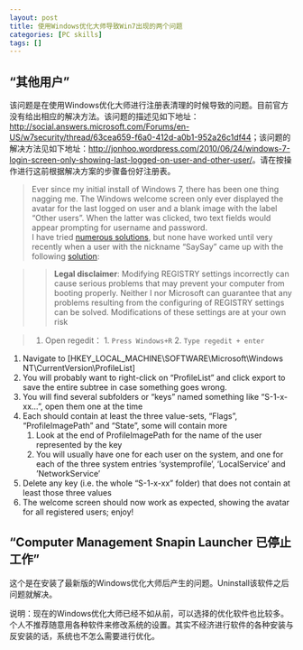 ```yaml
---
layout: post
title: 使用Windows优化大师导致Win7出现的两个问题
categories: [PC skills]
tags: []
---
```


## “其他用户”

该问题是在使用Windows优化大师进行注册表清理的时候导致的问题。目前官方没有给出相应的解决方法。该问题的描述见如下地址：<http://social.answers.microsoft.com/Forums/en-US/w7security/thread/63cea659-f6a0-412d-a0b1-952a26c1df44>；该问题的解决方法见如下地址：<http://jonhoo.wordpress.com/2010/06/24/windows-7-login-screen-only-showing-last-logged-on-user-and-other-user/>。请在按操作进行这前根据解决方案的步骤备份好注册表。

> Ever since my initial install of Windows 7, there has been one thing nagging me. The Windows welcome screen only ever displayed the avatar for the last logged on user and a blank image with the label “Other users”. When the latter was clicked, two text fields would appear prompting for username and password.  
I have tried [numerous solutions](http://social.answers.microsoft.com/Forums/en-US/w7security/thread/63cea659-f6a0-412d-a0b1-952a26c1df44), but none have worked until very recently when a user with the nickname “SaySay” came up with the following [solution](http://social.answers.microsoft.com/Forums/en-US/w7security/thread/63cea659-f6a0-412d-a0b1-952a26c1df44#9c76b69e-02e2-4f9f-9c09-19edd0f9dea5):

> > **Legal disclaimer**: Modifying REGISTRY settings incorrectly can cause serious problems that may prevent your computer from booting properly. Neither I nor Microsoft can guarantee that any problems resulting from the configuring of REGISTRY settings can be solved. Modifications of these settings are at your own risk

>1. Open regedit：
    1. `Press Windows+R`
	2. `Type regedit + enter`
1. Navigate to [HKEY_LOCAL_MACHINE\SOFTWARE\Microsoft\Windows NT\CurrentVersion\ProfileList]
1. You will probably want to right-click on “ProfileList” and click export to save the entire subtree in case something goes wrong.
1. You will find several subfolders or “keys” named something like “S-1-x-xx…”, open them one at the time
1. Each should contain at least the three value-sets, “Flags”, “ProfileImagePath” and “State”, some will contain more
    1. Look at the end of ProfileImagePath for the name of the user represented by the key
    1. You will usually have one for each user on the system, and one for each of the three system entries ‘systemprofile’, ‘LocalService’ and ’NetworkService’
1. Delete any key (i.e. the whole “S-1-x-xx” folder) that does not contain at least those three values
1. The welcome screen should now work as expected, showing the avatar for all registered users; enjoy!

## “Computer Management Snapin Launcher 已停止工作”

这个是在安装了最新版的Windows优化大师后产生的问题。Uninstall该软件之后问题就解决。

说明：现在的Windows优化大师已经不如从前，可以选择的优化软件也比较多。个人不推荐随意用各种软件来修改系统的设置。其实不经济进行软件的各种安装与反安装的话，系统也不怎么需要进行优化。